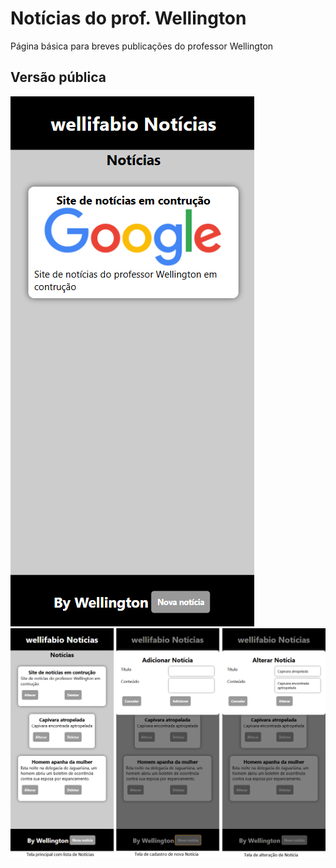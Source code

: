 # Notícias do prof. Wellington
Página básica para breves publicações do professor Wellington
## Versão pública
![Versão do aluno](./wireframe1.png)
![Versão de adm](./wireframe2.png)
